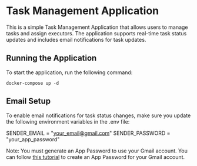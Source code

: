 # Task Management Application
This is a simple Task Management Application that allows users to manage tasks and assign executors. The application supports real-time task status updates and includes email notifications for task updates.

## Running the Application
To start the application, run the following command:

```
docker-compose up -d
```

## Email Setup
To enable email notifications for task status changes, make sure you update the following environment variables in the .env file:

SENDER_EMAIL = "your_email@gmail.com"
SENDER_PASSWORD = "your_app_password"

Note: You must generate an App Password to use your Gmail account. You can follow [this tutorial](https://support.google.com/mail/answer/185833?hl=en) to create an App Password for your Gmail account.